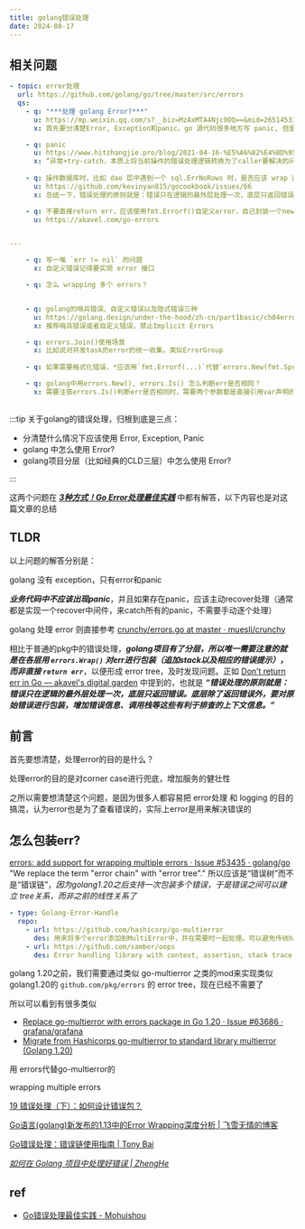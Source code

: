 ```yaml
---
title: golang错误处理
date: 2024-08-17
---
```




## 相关问题

```yaml
- topic: error处理
  url: https://github.com/golang/go/tree/master/src/errors
  qs:
    - q: "***处理 golang Error?***"
      u: https://mp.weixin.qq.com/s?__biz=MzAxMTA4Njc0OQ==&mid=2651453360&idx=1&sn=ec479badda69e92d0f1f52e4bc00358b
      x: 首先要分清楚Error, Exception和panic。go 源代码很多地方写 panic, 但是工程实践业务代码不要主动写 panic，理论上 panic 只存在于 server 启动阶段，比如 config 文件解析失败，端口监听失败等等，所有业务逻辑禁止主动 panic，所有异步的 goroutine 都要用 recover 去兜底处理。

    - q: panic
      u: https://www.hitzhangjie.pro/blog/2021-04-16-%E5%A6%82%E4%BD%95%E7%9C%8B%E5%BE%85gopanic%E5%8F%8A%E5%BC%82%E5%B8%B8%E5%A4%84%E7%90%86/
      x: “异常+try-catch，本质上将当前操作的错误处理逻辑转换为了caller要解决的问题，并没有少写多少错误处理代码，反而，同一异常处理代码在多个try-catch中被拷贝，而且可读性更差了。错误发生地、错误处理地分散在不同地方，能说是可读性好吗？我不这么认为。”
      
    - q: 操作数据库时，比如 dao 层中遇到一个 sql.ErrNoRows 时，是否应该 wrap 这个 error，抛给上层；为什么？应该怎么做？请写出代码
      u: https://github.com/kevinyan815/gocookbook/issues/66
      x: 总结一下，错误处理的原则就是：错误只在逻辑的最外层处理一次，底层只返回错误。底层除了返回错误外，要对原始错误进行包装，增加错误信息、调用栈等这些有利于排查的上下文信息。

    - q: 不要直接return err，应该使用fmt.Errorf()自定义error，自己封装一个newError
      u: https://akavel.com/go-errors


---

    - q: 写一堆 `err != nil` 的问题
      x: 自定义错误记得要实现 error 接口

    - q: 怎么 wrapping 多个 errors？


    - q: golang的哨兵错误、自定义错误以及隐式错误三种
      u: https://golang.design/under-the-hood/zh-cn/part1basic/ch04errors/value/
      x: 推荐哨兵错误或者自定义错误，禁止Implicit Errors

    - q: errors.Join()使用场景
      x: 比如说对并发task的error的统一收集，类似ErrorGroup
      
    - q: 如果需要格式化错误，*应该用`fmt.Errorf(...)`代替`errors.New(fmt.Sprintf(...))`*；如果不需要格式化错误，直接`errors.New()`即可.

    - q: golang中用errors.New(), errors.Is() 怎么判断err是否相同？
      x: 需要注意errors.Is()判断err是否相同时，需要两个参数都是直接引用var声明的err，如果只是err的text相同，会返回false。这个应该是基本常识了。
              
```


:::tip
关于golang的错误处理，归根到底是三点：

- 分清楚什么情况下应该使用 Error, Exception, Panic
- golang 中怎么使用 Error?
- golang项目分层（比如经典的CLD三层）中怎么使用 Error?

:::


这两个问题在 ***[3种方式！Go Error处理最佳实践](https://mp.weixin.qq.com/s?__biz=MzAxMTA4Njc0OQ==&mid=2651453360&idx=1&sn=ec479badda69e92d0f1f52e4bc00358b)*** 中都有解答，以下内容也是对这篇文章的总结



## TLDR

以上问题的解答分别是：

golang 没有 exception，只有error和panic

***业务代码中不应该出现panic***，并且如果存在panic，应该主动recover处理（通常都是实现一个recover中间件，来catch所有的panic，不需要手动逐个处理）

golang 处理 error 则直接参考 [crunchy/errors.go at master · muesli/crunchy](https://github.com/muesli/crunchy/blob/master/errors.go)

相比于普通的pkg中的错误处理，***golang项目有了分层，所以唯一需要注意的就是在各层用 `errors.Wrap()` 对err进行包装（追加stack以及相应的错误提示），而非直接 `return err`***，以便形成 error tree，及时发现问题。正如 [Don’t return err in Go — akavel's digital garden](https://akavel.com/go-errors) 中提到的，也就是 ***“错误处理的原则就是：错误只在逻辑的最外层处理一次，底层只返回错误。底层除了返回错误外，要对原始错误进行包装，增加错误信息、调用栈等这些有利于排查的上下文信息。”***





## 前言


首先要想清楚，处理error的目的是什么？

处理error的目的是对corner case进行兜底，增加服务的健壮性

之所以需要想清楚这个问题，是因为很多人都容易把 error处理 和 logging 的目的搞混，认为error也是为了查看错误的，实际上error是用来解决错误的





## 怎么包装err?

[errors: add support for wrapping multiple errors · Issue #53435 · golang/go](https://github.com/golang/go/issues/53435) "We replace the term "error chain" with "error tree"." 所以应该是“错误树”而不是“错误链”，*因为golang1.20之后支持一次包装多个错误，于是错误之间可以建立 tree关系，而非之前的线性关系了*


```yaml
- type: Golang-Error-Handle
  repo:
	- url: https://github.com/hashicorp/go-multierror
	  des: 用来将多个error添加到MultiError中，并在需要时一起处理。可以避免传统handle error时的繁琐代码。
	- url: https://github.com/samber/oops
	  des: Error handling library with context, assertion, stack trace and source fragments

```

golang 1.20之前，我们需要通过类似 go-multierror 之类的mod来实现类似golang1.20的 `github.com/pkg/errors` 的 error tree，现在已经不需要了

所以可以看到有很多类似

- [Replace go-multierror with errors package in Go 1.20 · Issue #63686 · grafana/grafana](https://github.com/grafana/grafana/issues/63686)
- [Migrate from Hashicorps go-multierror to standard library multierror (Golang 1.20)](https://golang.ch/migrate-from-hashicorps-go-multierror-to-standard-library-multierror-golang-1-20/)

用 errors代替go-multierror的



wrapping multiple errors

[19 错误处理（下）：如何设计错误包？](https://learn.lianglianglee.com/%E4%B8%93%E6%A0%8F/Go%20%E8%AF%AD%E8%A8%80%E9%A1%B9%E7%9B%AE%E5%BC%80%E5%8F%91%E5%AE%9E%E6%88%98/19%20%E9%94%99%E8%AF%AF%E5%A4%84%E7%90%86%EF%BC%88%E4%B8%8B%EF%BC%89%EF%BC%9A%E5%A6%82%E4%BD%95%E8%AE%BE%E8%AE%A1%E9%94%99%E8%AF%AF%E5%8C%85%EF%BC%9F.md)






[Go语言(golang)新发布的1.13中的Error Wrapping深度分析 | 飞雪无情的博客](https://www.flysnow.org/2019/09/06/go1.13-error-wrapping)

[Go错误处理：错误链使用指南 | Tony Bai](https://tonybai.com/2023/05/14/a-guide-of-using-go-error-chain/)

*[如何在 Golang 项目中处理好错误 | ZhengHe](https://zhenghe-md.github.io/blog/2020/10/05/Go-Error-Handling-Research/)*










## ref

- [Go错误处理最佳实践 - Mohuishou](https://lailin.xyz/post/go-training-03.html#error)








